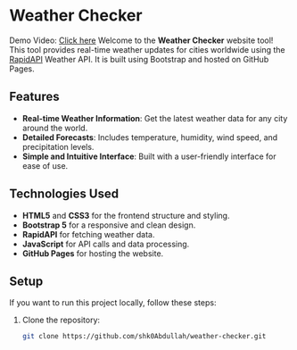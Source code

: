 # Weather Checker
Demo Video: [Click here](https://www.linkedin.com/posts/abdullah-amjad-1-_html-css-js-activity-7243301278502572032-t3TV?utm_source=share&utm_medium=member_desktop)
Welcome to the **Weather Checker** website tool! This tool provides real-time weather updates for cities worldwide using the [RapidAPI](https://rapidapi.com/) Weather API. It is built using Bootstrap and hosted on GitHub Pages.

## Features

- **Real-time Weather Information**: Get the latest weather data for any city around the world.
- **Detailed Forecasts**: Includes temperature, humidity, wind speed, and precipitation levels.
- **Simple and Intuitive Interface**: Built with a user-friendly interface for ease of use.

## Technologies Used

- **HTML5** and **CSS3** for the frontend structure and styling.
- **Bootstrap 5** for a responsive and clean design.
- **RapidAPI** for fetching weather data.
- **JavaScript** for API calls and data processing.
- **GitHub Pages** for hosting the website.

## Setup

If you want to run this project locally, follow these steps:

1. Clone the repository:

   ```bash
   git clone https://github.com/shk0Abdullah/weather-checker.git

